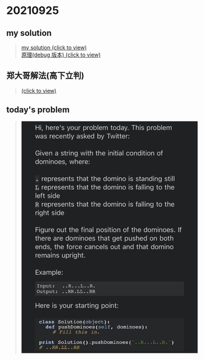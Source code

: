 # 20210925

## my solution

>[my solution (click to view)](https://github.com/HKUST-CPEG/HKUST-CPEG.github.io/blob/master/20210925/my_solution.cpp)  
>[原理(debug 版本) (click to view)](https://github.com/HKUST-CPEG/HKUST-CPEG.github.io/blob/master/20210925/my_solution_debug.cpp)

## 郑大哥解法(高下立判)

>[(click to view)](https://github.com/HKUST-CPEG/HKUST-CPEG.github.io/blob/master/20210925/0925.cpp)

## today's problem

>![]( ./img.jpg)
